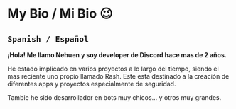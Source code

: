 # My Bio / Mi Bio 😉
## `Spanish / Español`
__¡Hola! Me llamo Nehuen y soy developer de Discord hace mas de 2 años.__

He estado implicado en varios proyectos a lo largo del tiempo, siendo el mas reciente uno propio llamado Rash. Este esta destinado a la creación de diferentes apps y proyectos especialmente de seguridad.

Tambie he sido desarrollador en bots muy chicos... y otros muy grandes.



